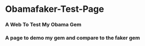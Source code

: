 # Obamafaker-Test-Page
### A Web To Test My Obama Gem
### A page to demo my gem and compare to the faker gem
